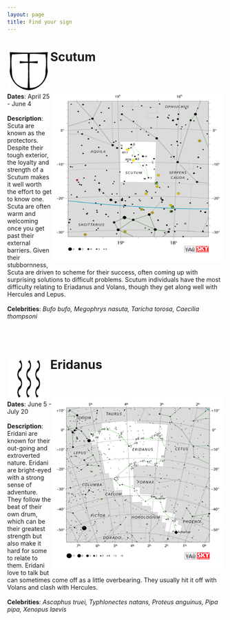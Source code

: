 ```yaml
---
layout: page
title: Find your sign
---
```


<h1><p> Scutum <img align="left" width="100" valign="middle" halign="middle" height="100" src="constellations/Scutum_sign.png"> </p></h1><br />
<p width="300" height="300"> <img align="right" width="400" height="400" src="constellations/Scutum.png"/> 
  <b>Dates</b>: April 25 - June 4  <br /> <br /> 
  <b>Description</b>: Scuta are known as the protectors. Despite their tough exterior, the loyalty and strength of a Scutum makes it well worth the effort to get to know one. Scuta are often warm and welcoming once you get past their external barriers. Given their stubbornness, Scuta are driven to scheme for their success, often coming up with surprising solutions to difficult problems. Scutum individuals have the most difficulty relating to Eriadanus and Volans, though they get along well with Hercules and Lepus. <br /><br /> 
  <b>Celebrities</b>: <i>Bufo bufo, Megophrys nasuta, Taricha torosa, Caecilia thompsoni</i> </p> <br /> <br />
  
  
<h1><p align="left" width="100" height="100"> Eridanus <img align="left" valign="middle" width="100" height="100" src="constellations/Eridanus_sign.png"> </p></h1><br />
<p width="300" height="300"> <img align="right" width="400" height="400" src="constellations/Eridanus.png"/> 
  <b>Dates</b>: June 5 - July 20  <br /> <br /> 
  <b>Description</b>: Eridani are known for their out-going and extroverted nature. Eridani are bright-eyed with a strong sense of adventure. They follow the beat of their own drum, which can be their greatest strength but also make it hard for some to relate to them. Eridani love to talk but can sometimes come off as a little overbearing. They usually hit it off with Volans and clash with Hercules.  <br /><br /> 
  <b>Celebrities</b>: <i>Ascaphus truei, Typhlonectes natans, Proteus anguinus, Pipa pipa, Xenopus laevis </i> </p> <br />



